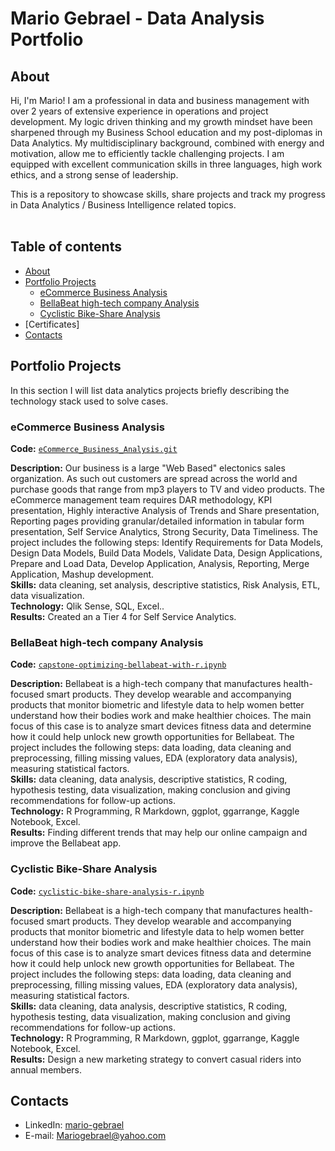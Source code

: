 # Mario Gebrael - Data Analysis Portfolio 

## About

Hi, I'm Mario! I am a professional in data and business management with over 2 years of extensive experience in operations and project development. My logic driven thinking and my growth mindset have been sharpened through my Business School education and my post-diplomas in Data Analytics. My multidisciplinary
background, combined with energy and motivation, allow me to efficiently tackle challenging projects. I am equipped with excellent communication skills in three languages, high work ethics, and a strong sense of leadership. 

This is a repository to showcase skills, share projects and track my progress in Data Analytics / Business Intelligence related topics.  
<br>
  
## Table of contents
- [About](#about)
- [Portfolio Projects](#portfolio-projects)
	+ [eCommerce Business Analysis](#eCommerce-Business-Analysis)
	+ [BellaBeat high-tech company Analysis](#bellaBeat-high-tech-company-Analysis)
	+ [Cyclistic Bike-Share Analysis](#cyclistic-bike-share-analysis)
- [Certificates]
- [Contacts](#contacts)

## Portfolio Projects
In this section I will list data analytics projects briefly describing the technology stack used to solve cases.

### eCommerce Business Analysis
**Code:** [`eCommerce_Business_Analysis.git`](https://github.com/Mariogebraell/eCommerce_Business_Analysis.git)

**Description:** Our business is a large "Web Based" electonics sales organization. As such out customers are spread across the world and purchase goods that range from mp3 players to TV and video products. The eCommerce management team requires DAR methodology, KPI presentation,  Highly interactive Analysis of Trends and Share presentation, Reporting pages providing granular/detailed information in tabular form presentation,  Self Service Analytics, Strong Security, Data Timeliness.
The project includes the following steps: Identify Requirements for Data Models, Design Data Models, Build Data Models, Validate Data, Design Applications, Prepare and Load Data, Develop Application, Analysis, Reporting, Merge Application, Mashup development.  
**Skills:** data cleaning, set analysis, descriptive statistics, Risk Analysis, ETL, data visualization.  
**Technology:** Qlik Sense, SQL, Excel..  
**Results:** Created an a Tier 4 for Self Service Analytics.  

### BellaBeat high-tech company Analysis
**Code:** [`capstone-optimizing-bellabeat-with-r.ipynb`](https://github.com/Mariogebraell/optimizing-bellabeat-with-r.git)

**Description:** Bellabeat is a high-tech company that manufactures health-focused smart products. They develop wearable and accompanying products that monitor biometric and lifestyle data to help women better understand how their bodies work and make healthier choices. The main focus of this case is to analyze smart devices fitness data and determine how it could help unlock new growth opportunities for Bellabeat. The project includes the following steps: data loading, data cleaning and preprocessing, filling missing values, EDA (exploratory data analysis), measuring statistical factors.  
**Skills:** data cleaning, data analysis, descriptive statistics, R coding, hypothesis testing, data visualization,  making conclusion and giving recommendations for follow-up actions.  
**Technology:** R Programming, R Markdown, ggplot, ggarrange, Kaggle Notebook, Excel.  
**Results:** Finding different trends that may help our online campaign and improve the Bellabeat app.   

### Cyclistic Bike-Share Analysis 
**Code:** [`cyclistic-bike-share-analysis-r.ipynb`](https://github.com/Mariogebraell/cyclistic-bike-share-analysis.git)

**Description:** Bellabeat is a high-tech company that manufactures health-focused smart products. They develop wearable and accompanying products that monitor biometric and lifestyle data to help women better understand how their bodies work and make healthier choices. The main focus of this case is to analyze smart devices fitness data and determine how it could help unlock new growth opportunities for Bellabeat. The project includes the following steps: data loading, data cleaning and preprocessing, filling missing values, EDA (exploratory data analysis), measuring statistical factors.  
**Skills:** data cleaning, data analysis, descriptive statistics, R coding, hypothesis testing, data visualization,  making conclusion and giving recommendations for follow-up actions.  
**Technology:** R Programming, R Markdown, ggplot, ggarrange, Kaggle Notebook, Excel.  
**Results:** Design a new marketing strategy to convert casual riders into annual members.  














## Contacts
- LinkedIn: [mario-gebrael](https://www.linkedin.com/in/mario-gebrael)
- E-mail: Mariogebrael@yahoo.com











